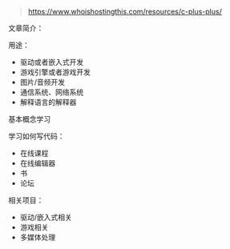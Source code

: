 > https://www.whoishostingthis.com/resources/c-plus-plus/

文章简介：

用途：

- 驱动或者嵌入式开发
- 游戏引擎或者游戏开发
- 图片/音频开发
- 通信系统、网络系统
- 解释语言的解释器

基本概念学习

学习如何写代码：

- 在线课程
- 在线编辑器
- 书
- 论坛

相关项目：

- 驱动/嵌入式相关
- 游戏相关
- 多媒体处理

